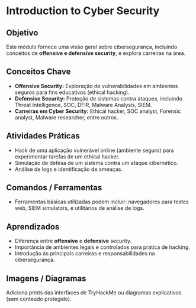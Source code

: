 # Introduction to Cyber Security

## Objetivo
Este módulo fornece uma visão geral sobre cibersegurança, incluindo conceitos de **offensive e defensive security**, e explora carreiras na área.

## Conceitos Chave
- **Offensive Security:** Exploração de vulnerabilidades em ambientes seguros para fins educativos (ethical hacking).
- **Defensive Security:** Proteção de sistemas contra ataques, incluindo Threat Intelligence, SOC, DFIR, Malware Analysis, SIEM.
- **Carreiras em Cyber Security:** Ethical hacker, SOC analyst, Forensic analyst, Malware researcher, entre outros.

## Atividades Práticas
- Hack de uma aplicação vulnerável online (ambiente seguro) para experimentar tarefas de um ethical hacker.
- Simulação de defesa de um sistema contra um ataque cibernético.
- Análise de logs e identificação de ameaças.

## Comandos / Ferramentas
- Ferramentas básicas utilizadas podem incluir: navegadores para testes web, SIEM simulators, e utilitários de análise de logs.

## Aprendizados
- Diferença entre **offensive** e **defensive** security.
- Importância de ambientes legais e controlados para prática de hacking.
- Introdução às principais carreiras e responsabilidades na cibersegurança.

## Imagens / Diagramas
Adiciona prints das interfaces de TryHackMe ou diagramas explicativos (sem conteúdo protegido).
